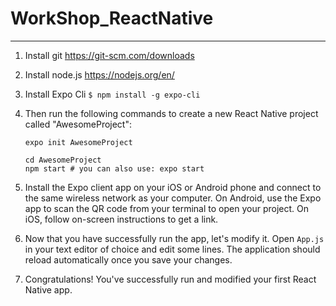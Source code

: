 # WorkShop_ReactNative

---

 1) Install git https://git-scm.com/downloads
 
 2) Install node.js https://nodejs.org/en/
 
 3) Install Expo Cli ```$ npm install -g expo-cli```
 
 4) Then run the following commands to create a new React Native project called "AwesomeProject":
    ```
    expo init AwesomeProject
    
    cd AwesomeProject
    npm start # you can also use: expo start
    ```
 
 5) Install the Expo client app on your iOS or Android phone and connect to the same wireless network as your computer. On Android, use       the Expo app to scan the QR code from your terminal to open your project. On iOS, follow on-screen instructions to get a link.
 
 6) Now that you have successfully run the app, let's modify it. Open ```App.js``` in your text editor of choice and edit some lines. The     application should reload automatically once you save your changes.
 
 7) Congratulations! You've successfully run and modified your first React Native app.
